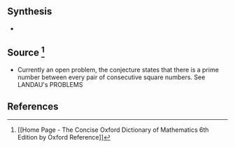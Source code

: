 ## Synthesis
- 
## Source [^1]
- Currently an open problem, the conjecture states that there is a prime number between every pair of consecutive square numbers. See LANDAU's PROBLEMS
## References

[^1]: [[Home Page - The Concise Oxford Dictionary of Mathematics 6th Edition by Oxford Reference]]